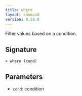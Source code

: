 ```yaml
---
title: where
layout: command
version: 0.59.0
---
```


Filter values based on a condition.

## Signature

```> where (cond)```

## Parameters

 -  `cond`: condition

